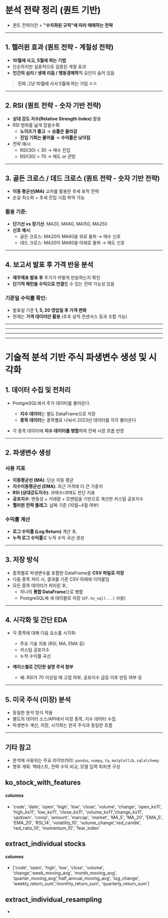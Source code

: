 #  분석 전략 정리 (퀀트 기반)

- 퀀트 전략이란 = **"수치화된 규칙"에 따라 매매하는 전략**

---

##  1. 핼러윈 효과 (퀀트 전략 - **계절성 전략**)

- **10월에 사고, 5월에 파는 기법**
- 단순하지만 실증적으로 검증된 계절 효과
- **인간의 심리 / 생체 리듬 / 행동경제학**적 요인이 숨어 있음

> **진짜 그냥 10월에 사서 5월에 파는 거임  ㅇㅇ**

---

##  2. RSI (퀀트 전략 - **숫자 기반 전략**)

- **상대 강도 지수(Relative Strength Index)** 활용
- RSI 범위를 넓게 잡을수록:
  -  **노이즈가 줄고** → **승률은 올라감**
  -  **진입 기회는 줄어듦** → **수익률은 낮아짐**
- 전략 예시:
  - RSI(30) < 30 → 매수 진입
  - RSI(30) > 70 → 매도 or 관망

---

##  3. 골든 크로스 / 데드 크로스 (퀀트 전략 - **숫자 기반 전략**)

- **이동 평균선(MA)** 교차를 활용한 추세 포착 전략
- 손실 최소화 + 추세 진입 시점 파악 가능

### 활용 기준:
- **단기선 vs 장기선**: MA20, MA60, MA150, MA250
- **신호 예시**:
  - 골든 크로스: MA20이 MA60을 위로 돌파 → 매수 신호
  - 데드 크로스: MA20이 MA60을 아래로 돌파 → 매도 신호

---

##  4. 보고서 발표 후 가격 반응 분석

- **재무제표 발표 후** 주가가 어떻게 반응하는지 확인
- **단기적 패턴을 수익으로 연결**할 수 있는 전략 가능성 있음

### 기준일 수익률 확인:
- 발표일 기준 **1, 5, 20 영업일 후 가격 변화**
- 현재는 **가격 데이터만 활용** (추후 실적 컨센서스 등과 조합 가능)

---
---
---
---

# 기술적 분석 기반 주식 파생변수 생성 및 시각화

## 1. 데이터 수집 및 전처리

- PostgreSQL에서 주가 데이터를 불러온다.
  - **지수 데이터**는 별도 DataFrame으로 저장
  - **종목 데이터**는 종목별로 나눠서 2023년 데이터를 각각 불러온다

- 각 종목 데이터에 **지수 데이터를 병합**하여 전체 시장 흐름 반영

---

## 2. 파생변수 생성

### 사용 지표

- **이동평균선 (MA)**: 단순 이동 평균
- **지수이동평균선 (EMA)**: 최근 가격에 더 큰 가중치
- **RSI (상대강도지수)**: 과매수/과매도 판단 지표
- **공포지수**: 변동성 + 거래량 + 모멘텀을 기반으로 계산한 커스텀 공포지수
- **핼러윈 전략 플래그**: 날짜 기준 (10월~4월 여부)

### 수익률 계산

- **로그 수익률 (Log Return)** 계산 후,
- **누적 로그 수익률**로 누적 수익 곡선 생성

---

## 3. 저장 방식

- 종목별로 파생변수를 포함한 DataFrame을 **CSV 파일로 저장**
- 다음 종목 처리 시, 결과를 기존 CSV 아래에 이어붙임
- 모든 종목 데이터가 처리된 후,
  - 하나의 **통합 DataFrame**으로 병합
  - PostgreSQL에 새 테이블로 저장 (`df.to_sql(...)` 사용)

---

## 4. 시각화 및 간단 EDA

- 각 종목에 대해 다음 요소를 시각화:
  - 주요 기술 지표 (RSI, MA, EMA 등)
  - 커스텀 공포지수
  - 누적 수익률 곡선

- **케이스별로 간단한 설명 주석 첨부**
  - 예: RSI가 70 이상일 때 고점 여부, 공포지수 급등 이후 반등 여부 등

---

## 5. 미국 주식 (미장) 분석

- 동일한 분석 방식 적용
- 별도의 데이터 소스/API에서 미장 종목, 지수 데이터 수집
- 파생변수 계산, 저장, 시각화는 한국 주식과 동일한 흐름

---

## 기타 참고

- 분석에 사용되는 주요 라이브러리: `pandas`, `numpy`, `ta`, `matplotlib`, `sqlalchemy`
- 향후 계획: 백테스트, 전략 수익 비교, 모델 입력 피처셋 구성





## ko_stock_with_features

#### columns

- 'code', 'date', 'open', 'high', 'low', 'close', 'volume', 'change', 'open_ks11', 'high_ks11', 'low_ks11', 'close_ks11', 'volume_ks11','change_ks11', 'updown', 'comp', 'amount', 'marcap', 'market', 'MA_5',
'MA_20', 'EMA_5', 'EMA_20', 'RSI_14', 'volatility_10', 'volume_change','red_candle', 'red_ratio_10', 'momentum_10', 'fear_index'


## extract_individual stocks

#### columns

- ['code', 'open', 'high', 'low', 'close', 'volume', 'change','week_moving_avg', 'month_moving_avg', 'quarter_moving_avg','half_annual_moving_avg', 'log_change', 'weekly_return_sum','monthly_return_sum', 'quarterly_return_sum']

## extract_individual_resampling 

- 
